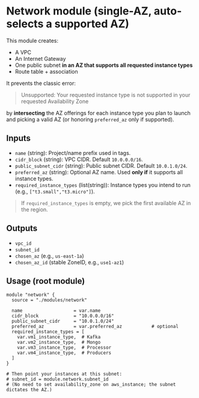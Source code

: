 # Network module (single-AZ, auto-selects a supported AZ)

This module creates:
- A VPC
- An Internet Gateway
- One public subnet **in an AZ that supports all requested instance types**
- Route table + association

It prevents the classic error:
> Unsupported: Your requested instance type is not supported in your requested Availability Zone

by **intersecting** the AZ offerings for each instance type you plan to launch and picking a valid AZ
(or honoring `preferred_az` only if supported).

## Inputs

- `name` (string): Project/name prefix used in tags.
- `cidr_block` (string): VPC CIDR. Default `10.0.0.0/16`.
- `public_subnet_cidr` (string): Public subnet CIDR. Default `10.0.1.0/24`.
- `preferred_az` (string): Optional AZ name. Used **only if** it supports all instance types.
- `required_instance_types` (list(string)): Instance types you intend to run (e.g., `["t3.small","t3.micro"]`).

> If `required_instance_types` is empty, we pick the first available AZ in the region.

## Outputs

- `vpc_id`
- `subnet_id`
- `chosen_az`   (e.g., `us-east-1a`)
- `chosen_az_id` (stable ZoneID, e.g., `use1-az1`)

## Usage (root module)

```hcl
module "network" {
  source = "./modules/network"

  name                   = var.name
  cidr_block             = "10.0.0.0/16"
  public_subnet_cidr     = "10.0.1.0/24"
  preferred_az           = var.preferred_az           # optional
  required_instance_types = [
    var.vm1_instance_type,  # Kafka
    var.vm2_instance_type,  # Mongo
    var.vm3_instance_type,  # Processor
    var.vm4_instance_type,  # Producers
  ]
}

# Then point your instances at this subnet:
# subnet_id = module.network.subnet_id
# (No need to set availability_zone on aws_instance; the subnet dictates the AZ.)
